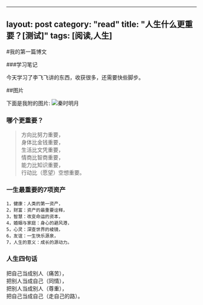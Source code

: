 
---
layout: post
category: "read"
title:  "人生什么更重要？[测试]"
tags: [阅读,人生]
---

#我的第一篇博文

###学习笔记

今天学习了李飞飞讲的东西，收获很多，还需要快些脚步。

##图片

下面是我附的图片:
![秦时明月](https://github.com/Ordgod/nothing/blob/master/12.jpg)


### 哪个更重要？

>方向比努力重要，  
>身体比金钱重要，  
>生活比文凭重要，  
>情商比智商重要，  
>能力比知识重要，  
>行动比（愿望）空想重要。 


### 一生最重要的7项资产
```
1，健康：人类的第一资产，  
2，财富：资产的最重要诠释，  
3，智慧：改变命运的资本，  
4，婚姻与家庭：身心的避风港，  
5，心灵：深查世界的棱镜，  
6，友谊：一生快乐源泉，  
7，人生的意义：成长的源动力。  
```

### 人生四句话

把自己当成别人（痛苦），  
把别人当成自己（同情），  
把别人当成别人（尊重），  
把自己当成自己（走自己的路）。  

